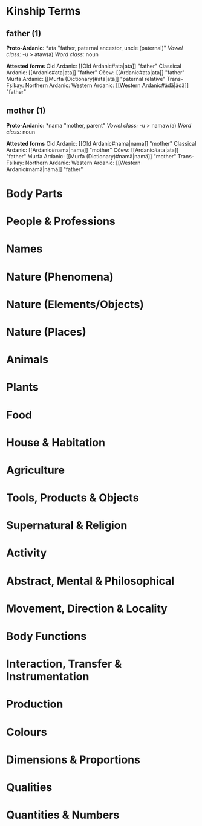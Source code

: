 # Kinship Terms
## father (1)
**Proto-Ardanic:** \*ata "father, paternal ancestor, uncle (paternal)"
*Vowel class:* -u > ataw(a)
*Word class:* noun

**Attested forms**
Old Ardanic: [[Old Ardanic#ata|ata]] "father"
Classical Ardanic: [[Ardanic#ata|ata]] "father"
Očew: [[Ardanic#ata|ata]] "father"
Murfa Ardanic: [[Murfa (Dictionary)#atä|atä]] "paternal relative"
Trans-Fsikay:
Northern Ardanic: 
Western Ardanic: [[Western Ardanic#ādä|ādä]] "father"

## mother (1)
**Proto-Ardanic:** \*nama "mother, parent"
*Vowel class:* -u > namaw(a)
*Word class:* noun

**Attested forms**
Old Ardanic: [[Old Ardanic#nama|nama]] "mother"
Classical Ardanic: [[Ardanic#nama|nama]] "mother"
Očew: [[Ardanic#ata|ata]] "father"
Murfa Ardanic: [[Murfa (Dictionary)#namä|namä]] "mother"
Trans-Fsikay:
Northern Ardanic: 
Western Ardanic: [[Western Ardanic#nāmä|nāmä]] "father"
# Body Parts

# People & Professions

# Names

# Nature (Phenomena)

# Nature (Elements/Objects)

# Nature (Places)

# Animals

# Plants

# Food 

# House & Habitation

# Agriculture

# Tools, Products & Objects

# Supernatural & Religion

# Activity 

# Abstract, Mental & Philosophical 

# Movement, Direction & Locality

# Body Functions

# Interaction, Transfer & Instrumentation 

# Production

# Colours

# Dimensions & Proportions

# Qualities 

# Quantities & Numbers